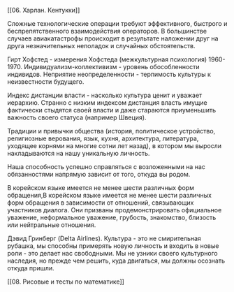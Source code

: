 [[06. Харлан. Кентукки]]

Сложные технологические операции требуют эффективного, быстрого и беспрепятственного взаимодействия операторов.
В большинстве случаев авиакатастрофы происходит в результате наложении друг на друга незначительных неполадок и случайных обстоятельств.

Гирт Хофстед - измерения Хофстеда (межкультурная психология) 1960-1970.
Индивидуализм-коллективизм - уровень обособленности индивидов.
Неприятие неопределенности - терпимость культуры к неизвестности будущего.

Индекс дистанции власти - насколько культура ценит и уважает иерархию.
Странно с низким индексом дистанция власть имущие фактически стыдятся своей власти и даже стараются приуменьшить важность своего статуса (например Швеция).

Традиции и привычки общества (история, политическое устройство, религиозные верования, язык, кухня, архитектура, литература, уходящее корнями на многие сотни лет назад), в котором мы выросли накладываются на нашу уникальную личность.

Наша способность успешно справляться с возложенными на нас обязанностями напрямую зависит от того, откуда вы родом.

В корейском языке имеется не менее шести различных форм обращения,В корейском языке имеется не менее шести различных форм обращения в зависимости от отношений, связывающих участников диалога. Они призваны продемонстрировать официальное уважение, неформальное уважение, грубость, знакомство, близость или нейтральные отношения.

Дэвид Гринберг (Delta Airlines).
Культура - это не смирительная рубашка, мы способны примерять новую личность и входить в новые роли - это делает нас свободными. Мы не узники своего культурного наследия, но прежде чем решить, куда двигаться, мы должны осознать откуда пришли.

[[08. Рисовые и тесты по математике]]
